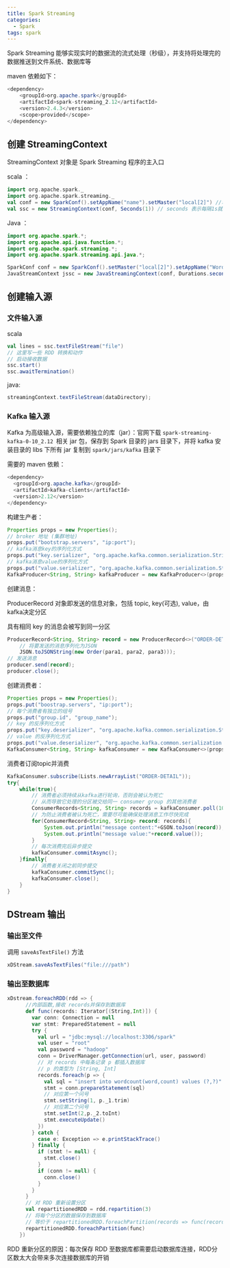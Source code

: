 ```yaml
---
title: Spark Streaming
categories: 
  - Spark
tags: spark
---
```


Spark Streaming 能够实现实时的数据流的流式处理（秒级），并支持将处理完的数据推送到文件系统、数据库等

maven 依赖如下：
```java
<dependency>
    <groupId>org.apache.spark</groupId>
    <artifactId>spark-streaming_2.12</artifactId>
    <version>2.4.3</version>
    <scope>provided</scope>
</dependency>
```

## 创建 StreamingContext

StreamingContext 对象是 Spark Streaming 程序的主入口

scala ：
```scala
import org.apache.spark._
import org.apache.spark.streaming._
val conf = new SparkConf().setAppName("name").setMaster("local[2]") //本地运行模式，两个线程，一个监听，一个处理数据
val ssc = new StreamingContext(conf, Seconds(1)) // seconds 表示每隔1s就自动执行一次流计算
```

Java ：
```java
import org.apache.spark.*;
import org.apache.api.java.function.*;
import org.apache.spark.streaming.*;
import org.apache.spark.streaming.api.java.*;

SparkConf conf = new SparkConf().setMaster("local[2]").setAppName("WordCount");
JavaStreamContext jssc = new JavaStreamingContext(conf, Durations.seconds(1));
```

## 创建输入源
### 文件输入源

scala

```scala
val lines = ssc.textFileStream("file")
// 这里写一些 RDD 转换和动作
// 启动接收数据
ssc.start()
ssc.awaitTermination()
```

java:
```java
streamingContext.textFileStream(dataDirectory);
```

### Kafka 输入源

Kafka 为高级输入源，需要依赖独立的库（jar）：官网下载 `spark-streaming-kafka-0-10_2.12 `相关 jar 包，保存到 Spark 目录的 jars 目录下，并将 kafka 安装目录的 libs 下所有 jar 复制到 `spark/jars/kafka` 目录下

需要的 maven 依赖：
```java
<dependency>
  <groupId>org.apache.kafka</groupId>
  <artifactId>kafka-clients</artifactId>
  <version>2.12</version>
</dependency>
```

构建生产者：

```java
Properties props = new Properties();
// broker 地址 (集群地址)
props.put("bootstrap.servers", "ip:port");
// kafka消息key的序列化方式
props.put("key.serializer", "org.apache.kafka.common.serialization.StringSerializer");
// kafka消息value的序列化方式
props.put("value.serializer", "org.apache.kafka.common.serialization.StringSerializer");
KafkaProducer<String, String> kafkaProducer = new KafkaProducer<>(props);
```

创建消息：

ProducerRecord 对象即发送的信息对象，包括 topic, key(可选), value，由kafka决定分区

具有相同 key 的消息会被写到同一分区

```java
ProducerRecord<String, String> record = new ProducerRecord<>("ORDER-DETAIL", 
    // 将要发送的消息序列化为JSON
    JSON.toJSONString(new Order(para1, para2, para3)));
// 发送消息    
producer.send(record);
producer.close();
```

创建消费者：

```java
Properties props = new Properties();
props.put("boostrap.servers", "ip:port");
// 每个消费者有独立的组号
props.put("group.id", "group_name");
// key 的反序列化方式
props.put("key.deserializer", "org.apache.kafka.common.serialization.StringDeserializer")
// value 的反序列化方式
props.put("value.deserializer", "org.apache.kafka.common.serialization.StringDeserializer");
KafkaConsumer<String, String> kafkaConsumer = new KafkaConsumer<>(props);
```

消费者订阅topic并消费

```java
KafkaConsumer.subscribe(Lists.newArrayList("ORDER-DETAIL"));
try{
    while(true){
        // 消费者必须持续从kafka进行轮询，否则会被认为死亡
        // 从而导致它处理的分区被交给同一 consumer group 的其他消费者
        ConsumerRecords<String, String> records = kafkaConsumer.poll(1000);
        // 为防止消费者被认为死亡，需要尽可能确保处理消息工作尽快完成
        for(ConsumerRecord<String, String> record: records){
            System.out.println("message content:"+GSON.toJson(record));
            System.out.println("message value:"+record.value());
        }
        // 每次消费完后异步提交
        kafkaConsumer.commitAsync();
    }finally{
        // 消费者关闭之前同步提交
        kafkaConsumer.commitSync();
        kafkaConsumer.close();
    }
}
```

## DStream 输出

### 输出至文件

调用 `saveAsTextFile()` 方法

```scala
xDStream.saveAsTextFiles("file:///path")
```

### 输出至数据库

```scala
xDstream.foreachRDD(rdd => {
      //内部函数,接收 records并保存到数据库
      def func(records: Iterator[(String,Int)]) {
        var conn: Connection = null
        var stmt: PreparedStatement = null
        try {
          val url = "jdbc:mysql://localhost:3306/spark"
          val user = "root"
          val password = "hadoop"
          conn = DriverManager.getConnection(url, user, password)
          // 对 records 中每条记录 p 都插入数据库
          // p 的类型为 [String, Int]
          records.foreach(p => {
            val sql = "insert into wordcount(word,count) values (?,?)"
            stmt = conn.prepareStatement(sql)
            // 对应第一个问号
            stmt.setString(1, p._1.trim)
            // 对应第二个问号
            stmt.setInt(2,p._2.toInt)
            stmt.executeUpdate()
          })
        } catch {
          case e: Exception => e.printStackTrace()
        } finally {
          if (stmt != null) {
            stmt.close()
          }
          if (conn != null) {
            conn.close()
          }
        }
      }
      // 对 RDD 重新设置分区
      val repartitionedRDD = rdd.repartition(3)
      // 将每个分区的数据保存到数据库
      // 等价于 repartitionedRDD.foreachPartition(records => func(records))
      repartitionedRDD.foreachPartition(func)
    })
```

RDD 重新分区的原因：每次保存 RDD 至数据库都需要启动数据库连接，RDD分区数太大会带来多次连接数据库的开销